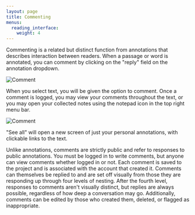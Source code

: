 ```yaml
---
layout: page
title: Commenting
menus: 
  reading_interface:
    weight: 4
---
```


Commenting is a related but distinct function from annotations that describes interaction between readers. When a passage or word is annotated, you can comment by clicking on the "reply" field on the annotation dropdown. 

![Comment](/docs/assets/reading/comment.png)

When you select text, you will be given the option to comment. Once a comment is logged, you may view your comments throughout the text, or you may open your collected notes using the notepad icon in the top right menu bar.

![Comment](/docs/assets/reading/comment3.png)

"See all" will open a new screen of just your personal annotations, with clickable links to the text.


Unlike annotations, comments are strictly public and refer to responses to public annotations. You must be logged in to write comments, but anyone can view comments whether logged in or not. Each comment is saved to the project and is associated with the account that created it. Comments can themselves be replied to and are set off visually from those they are responding up through four levels of nesting. After the fourth level, responses to comments aren't visually distinct, but replies are always possible, regardless of how deep a conversation may go. Additionally, comments can be edited by those who created them, deleted, or flagged as inappropriate.



